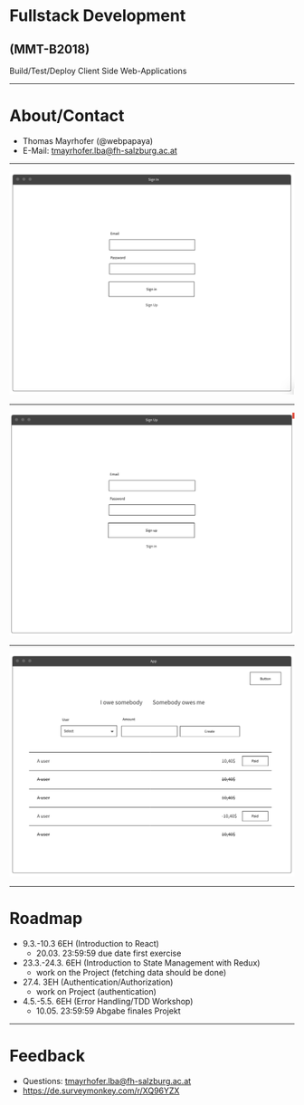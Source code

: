 # Fullstack Development

## (MMT-B2018)

Build/Test/Deploy Client Side Web-Applications

---

# About/Contact

- Thomas Mayrhofer (@webpapaya)
- E-Mail: tmayrhofer.lba@fh-salzburg.ac.at

---

![sign_in](assets/sign_in_wireframe.png)

----

![sign_up](assets/sign_up_wireframe.png)

----

![app](assets/app_wireframe.png)

---

# Roadmap

- 9.3.-10.3 6EH (Introduction to React)
  - 20.03. 23:59:59 due date first exercise
- 23.3.-24.3. 6EH (Introduction to State Management with Redux)
  - work on the Project (fetching data should be done)
- 27.4. 3EH (Authentication/Authorization)
  - work on Project (authentication)
- 4.5.-5.5. 6EH (Error Handling/TDD Workshop)
  - 10.05. 23:59:59 Abgabe finales Projekt

---

# Feedback

- Questions: tmayrhofer.lba@fh-salzburg.ac.at
- <https://de.surveymonkey.com/r/XQ96YZX>
